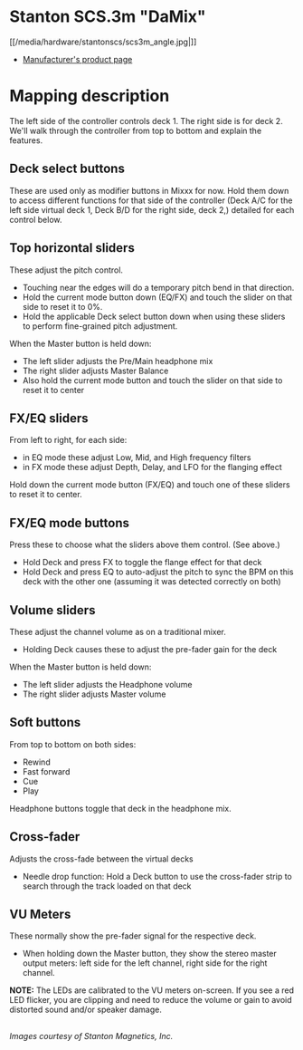 # Stanton SCS.3m "DaMix"

[[/media/hardware/stantonscs/scs3m_angle.jpg|]]

  - [Manufacturer's product
    page](http://www.stantondj.com/stanton-controllers-systems/scs3m.html)

# Mapping description

The left side of the controller controls deck 1. The right side is for
deck 2. We'll walk through the controller from top to bottom and explain
the features.

## Deck select buttons

These are used only as modifier buttons in Mixxx for now. Hold them down
to access different functions for that side of the controller (Deck A/C
for the left side virtual deck 1, Deck B/D for the right side, deck 2,)
detailed for each control below.

## Top horizontal sliders

These adjust the pitch control.

  - Touching near the edges will do a temporary pitch bend in that
    direction.
  - Hold the current mode button down (EQ/FX) and touch the slider on
    that side to reset it to 0%.
  - Hold the applicable Deck select button down when using these sliders
    to perform fine-grained pitch adjustment.

When the Master button is held down:

  - The left slider adjusts the Pre/Main headphone mix
  - The right slider adjusts Master Balance
  - Also hold the current mode button and touch the slider on that side
    to reset it to center

## FX/EQ sliders

From left to right, for each side:

  - in EQ mode these adjust Low, Mid, and High frequency filters
  - in FX mode these adjust Depth, Delay, and LFO for the flanging
    effect

Hold down the current mode button (FX/EQ) and touch one of these sliders
to reset it to center.

## FX/EQ mode buttons

Press these to choose what the sliders above them control. (See above.)

  - Hold Deck and press FX to toggle the flange effect for that deck
  - Hold Deck and press EQ to auto-adjust the pitch to sync the BPM on
    this deck with the other one (assuming it was detected correctly on
    both)

## Volume sliders

These adjust the channel volume as on a traditional mixer.

  - Holding Deck causes these to adjust the pre-fader gain for the deck

When the Master button is held down:

  - The left slider adjusts the Headphone volume
  - The right slider adjusts Master volume

## Soft buttons

From top to bottom on both sides:

  - Rewind
  - Fast forward
  - Cue
  - Play

Headphone buttons toggle that deck in the headphone mix.

## Cross-fader

Adjusts the cross-fade between the virtual decks

  - Needle drop function: Hold a Deck button to use the cross-fader
    strip to search through the track loaded on that deck

## VU Meters

These normally show the pre-fader signal for the respective deck.

  - When holding down the Master button, they show the stereo master
    output meters: left side for the left channel, right side for the
    right channel.

**NOTE:** The LEDs are calibrated to the VU meters on-screen. If you see
a red LED flicker, <span class="underline">you are clipping</span> and
need to reduce the volume or gain to avoid distorted sound and/or
speaker damage.

## 

*Images courtesy of Stanton Magnetics, Inc.*
